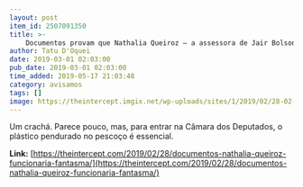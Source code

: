 ```yaml
---
layout: post
item_id: 2507091350
title: >-
    Documentos provam que Nathalia Queiroz – a assessora de Jair Bolsonaro na Câmara – nunca pisou lá
author: Tatu D'Oquei
date: 2019-03-01 02:03:00
pub_date: 2019-03-01 02:03:00
time_added: 2019-05-17 21:03:48
category: avisamos
tags: []
image: https://theintercept.imgix.net/wp-uploads/sites/1/2019/02/28-02-19-Nat-Queiroz-1551401256.jpg?auto=compress%2Cformat&q=90&fit=crop&w=1200&h=800
---
```


Um crachá. Parece pouco, mas, para entrar na Câmara dos Deputados, o plástico pendurado no pescoço é essencial.

**Link:** [https://theintercept.com/2019/02/28/documentos-nathalia-queiroz-funcionaria-fantasma/](https://theintercept.com/2019/02/28/documentos-nathalia-queiroz-funcionaria-fantasma/)

